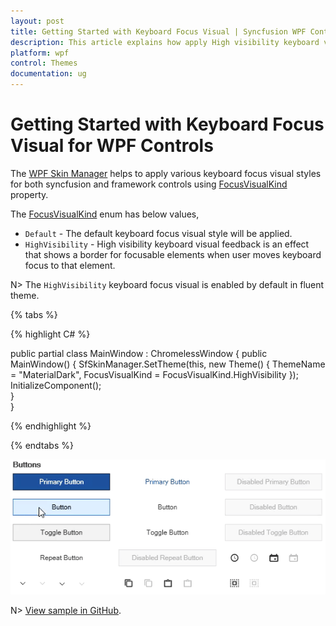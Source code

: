 ```yaml
---
layout: post
title: Getting Started with Keyboard Focus Visual | Syncfusion WPF Controls
description: This article explains how apply High visibility keyboard visual feedback followed in fluent design for WPF Controls and Syncfusion Controls.
platform: wpf
control: Themes
documentation: ug
---
```


# Getting Started with Keyboard Focus Visual for WPF Controls

The [WPF Skin Manager](https://help.syncfusion.com/cr/wpf/Syncfusion.SfSkinManager.SfSkinManager.html) helps to apply various keyboard focus visual styles for both syncfusion and framework controls using [FocusVisualKind](https://help.syncfusion.com/cr/wpf/Syncfusion.SfSkinManager.Theme.html#Syncfusion_SfSkinManager_Theme_FocusVisualKind) property. 

The [FocusVisualKind](https://help.syncfusion.com/cr/wpf/Syncfusion.SfSkinManager.FocusVisualKind.html) enum has below values,

* `Default` - The default keyboard focus visual style will be applied.
* `HighVisibility` - High visibility keyboard visual feedback is an effect that shows a border for focusable elements when user moves keyboard focus to that element. 

N> The `HighVisibility` keyboard focus visual is enabled by default in fluent theme. 

{% tabs %}

{% highlight C# %}

public partial class MainWindow : ChromelessWindow
{
    public MainWindow()
    {
        SfSkinManager.SetTheme(this, new Theme() { ThemeName = "MaterialDark", FocusVisualKind = FocusVisualKind.HighVisibility });
        InitializeComponent();            
    }        
}

{% endhighlight %}

{% endtabs %}

![High Visibility Keyboard Visual Effect in WPF](Skin-Manager_images/WPF-SkinManager-FocusVisualKind.gif)

N> [View sample in GitHub](https://github.com/SyncfusionExamples/change-focusvisualkind-using-skinmanager).


